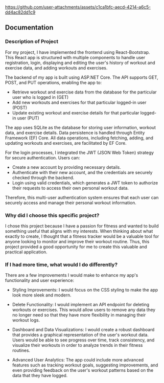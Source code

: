 https://github.com/user-attachments/assets/c1ca1bfc-aecd-4214-a6c5-dd4ac82dd1c9

## Documentation

### Description of Project 

For my project, I have implemented the frontend using React-Bootstrap. This React app is structured with multiple components to handle user registration, login, displaying and editing the user's history of workout and exercise data, and adding workouts and exercises.

The backend of my app is built using ASP.NET Core. The API supports GET, POST, and PUT operations, enabling the app to:
- Retrieve workout and exercise data from the database for the particular user who is logged in (GET)
- Add new workouts and exercises for that particular logged-in user (POST)
- Update existing workout and exercise details for that particular logged-in user (PUT)

The app uses SQLite as the database for storing user information, workout data, and exercise details. Data persistence is handled through Entity Framework (EF) Core. All data operations, including fetching, adding, and updating workouts and exercises, are facilitated by EF Core. 

For the login processes, I integrated the JWT (JSON Web Token) strategy for secure authentication. Users can:
- Create a new account by providing necessary details.
- Authenticate with their new account, and the credentials are securely checked through the backend.
- Login using valid credentials, which generates a JWT token to authorize their requests to access their own personal workout data.

Therefore, this multi-user authentication system ensures that each user can securely access and manage their personal workout information.

### Why did I choose this specific project?

I chose this project because I have a passion for fitness and wanted to build something useful that aligns with my interests. When thinking about what exactly to create, I thought that a fitness tracker would be a valuable tool for anyone looking to monitor and improve their workout routine. Thus, this project provided a good opportunity for me to create this valuable and practical application. 

### If I had more time, what would I do differently?

There are a few improvements I would make to enhance my app's functionality and user experience:

- Styling Improvements: I would focus on the CSS styling to make the app look more sleek and modern. 

- Delete Functionality: I would implement an API endpoint for deleting workouts or exercises. This would allow users to remove any data they no longer need so that they have more flexibility in managing their workout logs.

- Dashboard and Data Visualizations: I would create a robust dashboard that provides a graphical representation of the user's workout data. Users would be able to see progress over time, track consistency, and visualize their workouts in order to analyze trends in their fitness routines.

- Advanced User Analytics: The app could include more advanced features such as tracking workout goals, suggesting improvements, and even providing feedback on the user's workout patterns based on the data that they have logged.
